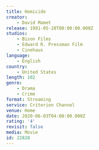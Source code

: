 ```yaml
---
title: Homicide
creator:
    - David Mamet
release: 1991-05-28T00:00:00.000Z
studios:
    - Bison Films
    - Edward R. Pressman Film
    - Cinehaus
language:
    - English
country:
    - United States
length: 102
genre:
    - Drama
    - Crime
format: Streaming
service: Criterion Channel
venue: Home
date: 2020-06-03T04:00:00.000Z
rating: '4'
revisit: false
media: Movie
id: 22828
---
```



